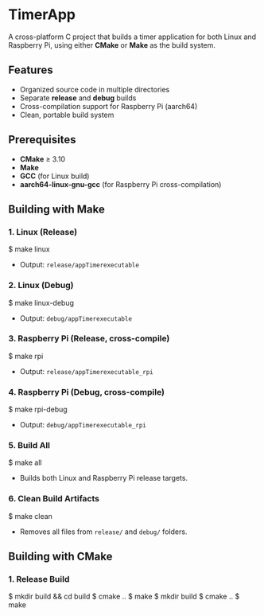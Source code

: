 # TimerApp

A cross-platform C project that builds a timer application for both Linux and Raspberry Pi, using either **CMake** or **Make** as the build system.

## Features

- Organized source code in multiple directories
- Separate **release** and **debug** builds
- Cross-compilation support for Raspberry Pi (aarch64)
- Clean, portable build system

## Prerequisites

- **CMake** ≥ 3.10
- **Make**
- **GCC** (for Linux build)
- **aarch64-linux-gnu-gcc** (for Raspberry Pi cross-compilation)


## Building with Make

### 1. Linux (Release)

$ make linux

- Output: `release/appTimerexecutable`

### 2. Linux (Debug)

$ make linux-debug

- Output: `debug/appTimerexecutable`

### 3. Raspberry Pi (Release, cross-compile)

$ make rpi

- Output: `release/appTimerexecutable_rpi`

### 4. Raspberry Pi (Debug, cross-compile)

$ make rpi-debug

- Output: `debug/appTimerexecutable_rpi`

### 5. Build All

$ make all

- Builds both Linux and Raspberry Pi release targets.

### 6. Clean Build Artifacts

$ make clean

- Removes all files from `release/` and `debug/` folders.

## Building with CMake

### 1. Release Build

$ mkdir build && cd build
$ cmake ..
$ make
$ mkdir build
$ cmake ..
$ make






